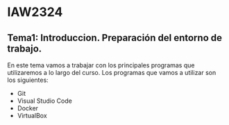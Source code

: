# IAW2324
## Tema1: Introduccion. Preparación del entorno de trabajo.


En este tema vamos a trabajar con los principales programas
que utilizaremos a lo largo del curso.
Los programas que vamos a utilizar son los siguientes:
- Git
- Visual Studio Code
- Docker
- VirtualBox 